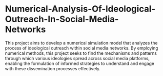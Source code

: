 # Numerical-Analysis-Of-Ideological-Outreach-In-Social-Media-Networks

This project aims to develop a numerical simulation model that analyzes the process of ideological outreach within social media networks. By employing numerical methods, this project seeks to find  the mechanisms and patterns through which various ideologies spread across social media platforms, enabling the formulation of informed strategies to understand and engage with these dissemination processes effectively.

